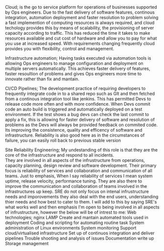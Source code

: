 Cloud; is the go to service platform for operations of businesses supported by Ops engineers. 
Due to the fast delivery of software features, continous integration, automation deployment and faster resolution to problem solving a fast implemention of computing resources is always required, and cloud techology provides this by means of scalability, the provisioning of server capacity according to traffic.
This has reduced the time it takes to make resources available and cut cost of hardware and allow you to pay for what you use at increased speed.
With requirements changing frequently cloud provides you with flexibility, control and management.

Infrastructure automation; Having tasks executed via automation tools is allowing Ops engineers to manage configuration and deployment on multiple servers automatically. 
This achieves faster delivery of features, faster resoultion of problems and gives Ops engineers more time to innovate rather than fix and mantain. 

CI/CD Pipelines; The development practice of requiring developers to frequently integrate code in to a shared repo such as GIt and then fetched from a continous integration tool like jenkins.
This has permitted Devs to release code more often and with more confidence.
When Devs commit code an auto build is triggered and automatically deployed on a test environment.
If the test shows a bug devs can check the last commit to apply a fix, this is allowing for faster delivery of software and resolution of problems as the Devs will always be provided feedback on commited code.
Its improving the consistence, quality and efficency of software and infrastructure. 
Reliability is also good here as in the circumstances of failure, you can easily roll back to previous stable version

Site Reliability Engineering; My undestanding of this role is that they are the core of the infrastructure and respond to all incidents.  
They are involved in all aspects of the infrustructure from operations, capacity planning, design review and software development.
Their primary focus is reliability of services and collaboration and communication of all teams. 
Just to emphasis, When I say reliability of services I mean system uptime, release velocity, performance tuning.
They are also there to improve the communication and collaboration of teams involved in the infrastructures up keep.
SRE do not only focus on intenal infrustructure needs and imporovements they also deal with the end users, understanding thier needs and how best to cater to them.
I will add to this by saying SRE's what works well and then emphasis 
I'm open to being involved in all aspects of infrustructure, however the below will be of intrest to me:
Web technologies;
nginx LAMP
Create and mantain automated tools used in deployment 
Coding and scripting for automating routine task
System administration of Linux environments
System monitoring
Support cloud/virtualised infrastructure
Set up of continuos integration and deliver pipelines
Trouble shooting and analysis of issues
Documentation write up
Storage management
